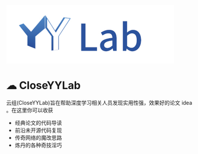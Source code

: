 ![logo](https://github.com/CloseYYLab/.github/blob/main/profile/LOGO.jpg#pic_center)
#  &#x2601; CloseYYLab 
云组(CloseYYLab)旨在帮助深度学习相关人员发现实用性强，效果好的论文 idea 。在这里你可以收获     
-  经典论文的代码导读  
-  前沿未开源代码复现  
-  传奇网络的魔改思路  
-  炼丹的各种奇技淫巧

